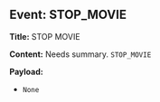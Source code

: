 ## Event: STOP_MOVIE

**Title:** STOP MOVIE

**Content:**
Needs summary.
`STOP_MOVIE`

**Payload:**
- `None`